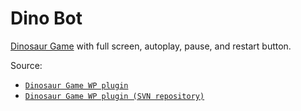 # Dino Bot
[Dinosaur Game](https://sekedus.github.io/project/dinobot/) with full screen, autoplay, pause, and restart button.

Source:
- [`Dinosaur Game WP plugin`](https://wordpress.org/plugins/dinosaur-game/)
- [`Dinosaur Game WP plugin (SVN repository)`](https://plugins.svn.wordpress.org/dinosaur-game/)
